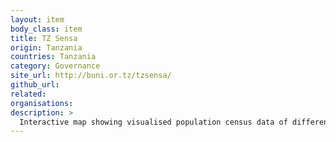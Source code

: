 ```yaml
---
layout: item
body_class: item
title: TZ Sensa
origin: Tanzania
countries: Tanzania
category: Governance
site_url: http://buni.or.tz/tzsensa/
github_url: 
related: 
organisations: 
description: >
  Interactive map showing visualised population census data of different regions of Tanzania for the years 2002 vs 2012
---
```

